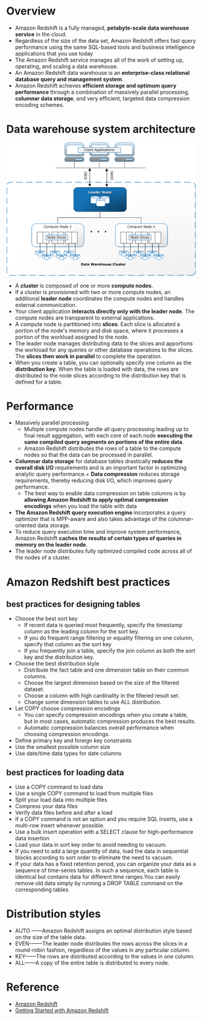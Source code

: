 # Overview
+ Amazon Redshift is a fully managed, **petabyte-scale data warehouse service** in the cloud.
+ Regardless of the size of the data set, Amazon Redshift offers fast query performance using the same SQL-based tools and business intelligence applications that you use today
+ The Amazon Redshift service manages all of the work of setting up, operating, and scaling a data warehouse.
+ An Amazon Redshift data warehouse is an **enterprise-class relational database query and management system**.
+ Amazon Redshift achieves **efficient storage and optimum query performance** through a combination of massively parallel processing, **columnar data storage**, and very efficient, targeted data compression encoding schemes. 
# Data warehouse system architecture

![amazon_redshift](./images/amazon_redshift.png)
+ A **cluster** is composed of one or more **compute nodes**.
+ If a cluster is provisioned with two or more compute nodes, an additional **leader node** coordinates the compute nodes and handles external communication.
+ Your client application **interacts directly only with the leader node**. The compute nodes are transparent to external applications.
+ A compute node is partitioned into **slices**. Each slice is allocated a portion of the node's memory and disk space, where it processes a portion of the workload assigned to the node.
+ The leader node manages distributing data to the slices and apportions the workload for any queries or other database operations to the slices. The **slices then work in parallel** to complete the operation. 
+ When you create a table, you can optionally specify one column as the **distribution key**. When the table is loaded with data, the rows are distributed to the node slices according to the distribution key that is defined for a table. 
# Performance
+ Massively parallel processing 
    + Multiple compute nodes handle all query processing leading up to final result aggregation, with each core of each node **executing the same compiled query segments on portions of the entire data**.
    + Amazon Redshift distributes the rows of a table to the compute nodes so that the data can be processed in parallel.
+ **Columnar data storage** for database tables drastically **reduces the overall disk I/O** requirements and is an important factor in optimizing analytic query performance.+ **Data compression** reduces storage requirements, thereby reducing disk I/O, which improves query performance. 
    + The best way to enable data compression on table columns is by **allowing Amazon Redshift to apply optimal compression encodings** when you load the table with data
+ **The Amazon Redshift query execution engine** incorporates a query optimizer that is MPP-aware and also takes advantage of the columnar-oriented data storage. 
+ To reduce query execution time and improve system performance, Amazon Redshift **caches the results of certain types of queries in memory on the leader node**.
+ The leader node distributes fully optimized compiled code across all of the nodes of a cluster. 
# Amazon Redshift best practices
## best practices for designing tables
+ Choose the best sort key 
    + If recent data is queried most frequently, specify the timestamp column as the leading column for the sort key.
    + If you do frequent range filtering or equality filtering on one column, specify that column as the sort key
    + If you frequently join a table, specify the join column as both the sort key and the distribution key.
+ Choose the best distribution style 
    + Distribute the fact table and one dimension table on their common columns.
    + Choose the largest dimension based on the size of the filtered dataset.
    + Choose a column with high cardinality in the filtered result set.
    + Change some dimension tables to use ALL distribution.
+ Let COPY choose compression encodings 
    + You can specify compression encodings when you create a table, but in most cases, automatic compression produces the best results.
    + Automatic compression balances overall performance when choosing compression encodings.
+ Define primary key and foreign key constraints
+ Use the smallest possible column size
+ Use date/time data types for date columns
## best practices for loading data
+ Use a COPY command to load data
+ Use a single COPY command to load from multiple files
+ Split your load data into multiple files
+ Compress your data files
+ Verify data files before and after a load
+ If a COPY command is not an option and you require SQL inserts, use a multi-row insert whenever possible.
+ Use a bulk insert operation with a SELECT clause for high-performance data insertion
+ Load your data in sort key order to avoid needing to vacuum.
+ If you need to add a large quantity of data, load the data in sequential blocks according to sort order to eliminate the need to vacuum.
+ If your data has a fixed retention period, you can organize your data as a sequence of time-series tables. In such a sequence, each table is identical but contains data for different time ranges.You can easily remove old data simply by running a DROP TABLE command on the corresponding tables.
# Distribution styles
+ AUTO ——Amazon Redshift assigns an optimal distribution style based on the size of the table data.
+ EVEN-——The leader node distributes the rows across the slices in a round-robin fashion, regardless of the values in any particular column. 
+ KEY——The rows are distributed according to the values in one column.
+ ALL——A copy of the entire table is distributed to every node. 
# Reference
+ [Amazon Redshift](https://docs.aws.amazon.com/redshift/latest/dg/welcome.html)
+ [Getting Started with Amazon Redshift](https://explore.skillbuilder.aws/learn/course/13655/getting-started-with-amazon-redshift)
